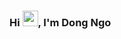 ### Hi <img src="https://media.giphy.com/media/hvRJCLFzcasrR4ia7z/giphy.gif" width="25px">, I'm Dong Ngo

<!-- [![Viewer](https://komarev.com/ghpvc/?username=andyngojs&color=1A8FE3&style=flat)](https://github.com/andyngojs) -->

<!-- I'm a React Native developer from Vietnam, based in Hanoi. -->

<!-- ### Spotify Playing 🎧
<a href='https://open.spotify.com/user/317hwydurunlmbushkn5jnpetc6e'>
    <img src='https://andyngojs.vercel.app/api/spotify' alt='AndyngoJs Spotify Playing' width='350' style='max-width: 100%' />
</a> -->

<!-- 
##  💼 Skills

![](https://img.shields.io/badge/Code-Javascript-informational?style=flat&logo=javascript&logoColor=white&color=1A8FE3)
![](https://img.shields.io/badge/Code-React-informational?style=flat&logo=react&logoColor=white&color=1A8FE3)
![](https://img.shields.io/badge/Code-React_Native-informational?style=flat&logo=react&logoColor=white&color=1A8FE3)
![](https://img.shields.io/badge/Code-Redux-informational?style=flat&logo=redux&logoColor=white&color=1A8FE3)
![](https://img.shields.io/badge/Code-Typescript-informational?style=flat&logo=typescript&logoColor=white&color=1A8FE3)

![](https://img.shields.io/badge/Tool-VSCode-informational?style=flat&logo=visualstudiocode&logoColor=white&color=DB504A)
![](https://img.shields.io/badge/Tool-Gitlab-informational?style=flat&logo=gitlab&logoColor=white&color=DB504A)
![](https://img.shields.io/badge/Tool-Clickup-informational?style=flat&logo=clickup&logoColor=white&color=DB504A)
![](https://img.shields.io/badge/Tool-Github-informational?style=flat&logo=github&logoColor=white&color=DB504A)
![](https://img.shields.io/badge/Tool-Git-informational?style=flat&logo=git&logoColor=white&color=DB504A)

 -->

<!-- ## 📈 Github Stats

[![AndyNgoJs's GitHub stats](https://github-readme-stats.vercel.app/api?username=andyngojs&show_icons=true)](https://github.com/andyngojs) -->
